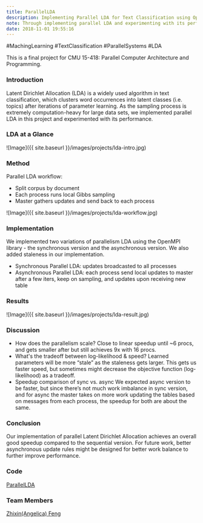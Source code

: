 ```yaml
---
title: ParallelLDA
description: Implementing Parallel LDA for Text Classification using OpenMPI
note: Through implementing parallel LDA and experimenting with its performances, I gained a deeper understanding of the use of parallel systems in text mining and NLP use cases.
date: 2018-11-01 19:55:16
---
```


\#MachingLearning \#TextClassification \#ParallelSystems \#LDA

This is a final project for CMU 15-418: Parallel Computer Architecture and Programming.

### Introduction

Latent Dirichlet Allocation (LDA) is a widely used algorithm in text classification, which clusters word occurrences into latent classes (i.e. topics) after iterations of parameter learning. As the sampling process is extremely computation-heavy for large data sets, we implemented parallel LDA in this project and experimented with its performance.

### LDA at a Glance

![Image]({{ site.baseurl }}/images/projects/lda-intro.jpg)

### Method

Parallel LDA workflow: 
* Split corpus by document
* Each process runs local Gibbs sampling
* Master gathers updates and send back to each process

![Image]({{ site.baseurl }}/images/projects/lda-workflow.jpg)

### Implementation

We implemented two variations of parallelism LDA using the OpenMPI library - the synchronous version and the asynchronous version. We also added staleness in our implementation.

* Synchronous Parallel LDA: updates broadcasted to all processes
* Asynchronous Parallel LDA: each process send local updates to master after a few iters, keep on sampling, and updates upon receiving new table

### Results

![Image]({{ site.baseurl }}/images/projects/lda-result.jpg)

### Discussion

* How does the parallelism scale? 
Close to linear speedup until ~6 procs, and gets smaller after but still achieves 9x with 16 procs.
* What's the tradeoff between log-likelihood & speed?
Learned parameters will be more “stale” as the staleness gets larger. This gets us faster speed, but sometimes might decrease the objective function (log-likelihood) as a tradeoff.
* Speedup comparison of sync vs. async
We expected async version to be faster, but since there’s not much work imbalance in sync version, and for async the master takes on more work updating the tables based on messages from each process, the speedup for both are about the same.

### Conclusion

Our implementation of parallel Latent Dirichlet Allocation achieves an overall good speedup compared to the sequential version. For future work, better asynchronous update rules might be designed for better work balance to further improve performance.

### Code

[ParallelLDA](https://github.com/judykong97/Parallel_LDA)

### Team Members

[Zhixin(Angelica) Feng](https://www.linkedin.com/in/zhixin-angelica-feng)

